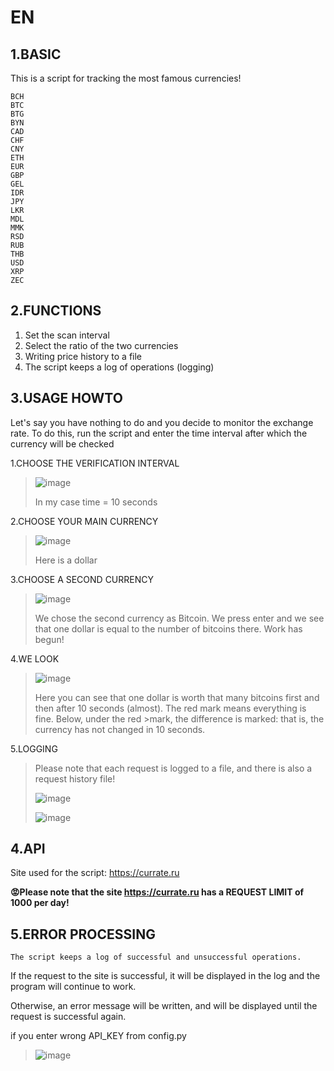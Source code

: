EN
==

1.BASIC
--
This is a script for tracking the most famous currencies!

```
BCH
BTC
BTG
BYN
CAD
CHF
CNY
ETH
EUR
GBP
GEL
IDR
JPY
LKR
MDL
MMK
RSD
RUB
THB
USD
XRP
ZEC
```


2.FUNCTIONS
--
1. Set the scan interval
2. Select the ratio of the two currencies
3. Writing price history to a file
4. The script keeps a log of operations (logging)


3.USAGE HOWTO
--

Let's say you have nothing to do and you decide to monitor the exchange rate.
To do this, run the script and enter the time interval after which the currency will be checked

1.CHOOSE THE VERIFICATION INTERVAL
>
>![image](https://user-images.githubusercontent.com/79650307/225620215-a9d817e1-80f7-4f41-8bf1-a0102aa48144.png)
>
>In my case time = 10 seconds

2.CHOOSE YOUR MAIN CURRENCY
>![image](https://user-images.githubusercontent.com/79650307/225622031-8e2a6cf0-462f-4d6d-9cbd-d8fcc72ea491.png)
>
>Here is a dollar 

3.CHOOSE A SECOND CURRENCY
>
>![image](https://user-images.githubusercontent.com/79650307/225622370-35e30619-cd99-4bb7-998f-5357c3744ee0.png)
>
>We chose the second currency as Bitcoin.
>We press enter and we see that one dollar is equal to the number of bitcoins there.
>Work has begun!

4.WE LOOK
>
>![image](https://user-images.githubusercontent.com/79650307/225623299-3cdf69e3-45dd-4f4e-800c-9ed156eb9746.png)
>
>Here you can see that one dollar is worth that many bitcoins first and then after 10 seconds (almost). The red mark means everything is fine. Below, under the red >mark, the difference is marked: that is, the currency has not changed in 10 seconds.
>


5.LOGGING
>Please note that each request is logged to a file, and there is also a request history file!
>
>![image](https://user-images.githubusercontent.com/79650307/225626728-36df2a4c-9a6c-4e91-af57-963f63d26ebe.png)
>
>![image](https://user-images.githubusercontent.com/79650307/225627412-fc48c61c-9fce-4c1c-ac3d-362b186482ef.png)




4.API
--
Site used for the script: <a href ='https://currate.ru'>https://currate.ru<a>

**:rage:Please note that the site <a href ='https://currate.ru'>https://currate.ru<a> has a REQUEST LIMIT of 1000 per day!**

5.ERROR PROCESSING 
--

``The script keeps a log of successful and unsuccessful operations.``

If the request to the site is successful, it will be displayed in the log and the program will continue to work.

Otherwise, an error message will be written, and will be displayed until the request is successful again.

if you  enter wrong API_KEY from config.py
>
>![image](https://user-images.githubusercontent.com/79650307/225626245-595df655-ad6f-4381-8d42-b6d08f5a6cf1.png)

>
